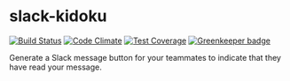 # slack-kidoku

[![Build Status](https://travis-ci.org/kn1cht/slack-kidoku.svg?branch=master)](https://travis-ci.org/kn1cht/slack-kidoku)
[![Code Climate](https://codeclimate.com/github/kn1cht/slack-kidoku/badges/gpa.svg)](https://codeclimate.com/github/kn1cht/slack-kidoku)
[![Test Coverage](https://codeclimate.com/github/kn1cht/slack-kidoku/badges/coverage.svg)](https://codeclimate.com/github/kn1cht/slack-kidoku/coverage)
[![Greenkeeper badge](https://badges.greenkeeper.io/kn1cht/slack-kidoku.svg)](https://greenkeeper.io/)

Generate a Slack message button for your teammates to indicate that they have read your message.
